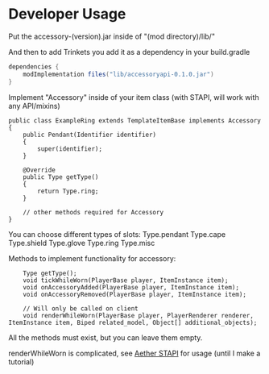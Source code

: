 # Developer Usage

Put the accessory-(version).jar inside of "(mod directory)/lib/"

And then to add Trinkets you add it as a dependency in your build.gradle
```gradle
dependencies {
    modImplementation files("lib/accessoryapi-0.1.0.jar")
}
```

Implement "Accessory" inside of your item class
(with STAPI, will work with any API/mixins)
```
public class ExampleRing extends TemplateItemBase implements Accessory
{
    public Pendant(Identifier identifier)
    {
        super(identifier);
    }

    @Override
    public Type getType()
    {
        return Type.ring;
    }

    // other methods required for Accessory
}
```

You can choose different types of slots:
Type.pendant
Type.cape
Type.shield
Type.glove
Type.ring
Type.misc

Methods to implement functionality for accessory:
```
    Type getType();
    void tickWhileWorn(PlayerBase player, ItemInstance item);
    void onAccessoryAdded(PlayerBase player, ItemInstance item);
    void onAccessoryRemoved(PlayerBase player, ItemInstance item);

    // Will only be called on client
    void renderWhileWorn(PlayerBase player, PlayerRenderer renderer, ItemInstance item, Biped related_model, Object[] additional_objects);
```
All the methods must exist, but you can leave them empty.

renderWhileWorn is complicated, see [Aether STAPI](https://github.com/matthewperiut/The-Aether) for usage (until I make a tutorial)

